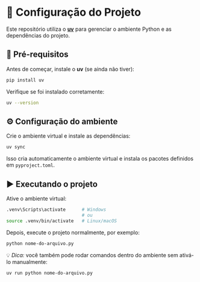 

# 🐍 Configuração do Projeto

Este repositório utiliza o **[uv](https://docs.astral.sh/uv/)** para gerenciar o ambiente Python e as dependências do projeto.

## 🚀 Pré-requisitos

Antes de começar, instale o **uv** (se ainda não tiver):

```bash
pip install uv
````

Verifique se foi instalado corretamente:

```bash
uv --version
```

## ⚙️ Configuração do ambiente
Crie o ambiente virtual e instale as dependências:

```bash
uv sync
```

Isso cria automaticamente o ambiente virtual e instala os pacotes definidos em `pyproject.toml`.

## ▶️ Executando o projeto

Ative o ambiente virtual:

```bash
.venv\Scripts\activate      # Windows
                            # ou 
source .venv/bin/activate   # Linux/macOS
```

Depois, execute o projeto normalmente, por exemplo:

```bash
python nome-do-arquivo.py
```

💡 *Dica:* você também pode rodar comandos dentro do ambiente sem ativá-lo manualmente:

```bash
uv run python nome-do-arquivo.py
```